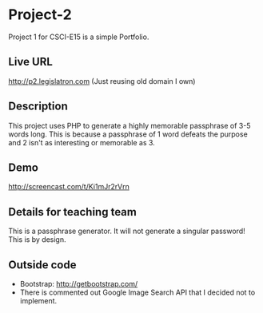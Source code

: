 # Project-2
Project 1 for CSCI-E15 is a simple Portfolio.

## Live URL
<http://p2.legislatron.com> (Just reusing old domain I own)

## Description
This project uses PHP to generate a highly memorable passphrase of 3-5 words long. This is because a passphrase of 1 word defeats the purpose and 2 isn't as interesting or memorable as 3. 


## Demo
http://screencast.com/t/Ki1mJr2rVrn

## Details for teaching team
This is a passphrase generator. It will not generate a singular password! This is by design.

## Outside code
* Bootstrap: http://getbootstrap.com/
* There is commented out Google Image Search API that I decided not to implement.
